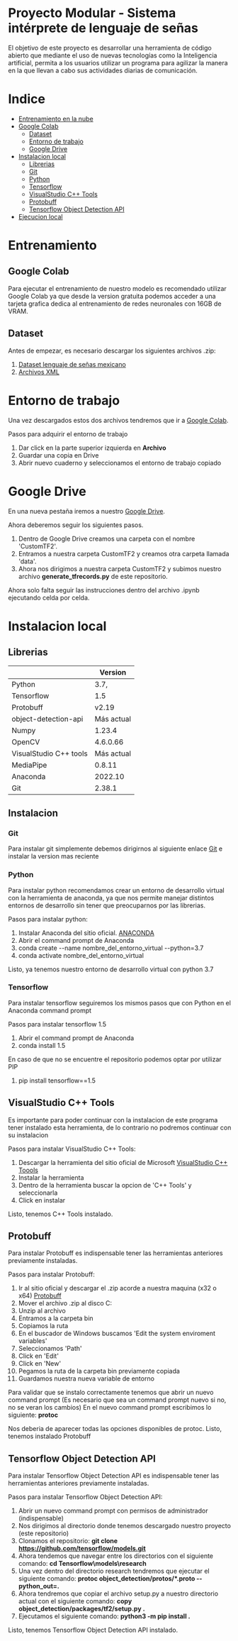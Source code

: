 # Proyecto Modular - Sistema intérprete de lenguaje de señas

El objetivo de este proyecto es desarrollar una herramienta de código abierto que mediante el uso de nuevas tecnologías como la Inteligencia artificial, permita a los usuarios utilizar un programa para agilizar la manera en la que llevan a cabo sus actividades diarias de comunicación.

# Indice
- [Entrenamiento en la nube](#Entrenamiento)
- [Google Colab](#Google-Colab)
  - [Dataset](#Dataset)
  - [Entorno de trabajo](#Entorno-de-trabajo)
  - [Google Drive](#Google-Drive) 
- [Instalacion local](#Instalacion-local)
  - [Librerias](#Librerias)
  - [Git](#Git)
  - [Python](#Python)
  - [Tensorflow](#Tensorflow)
  - [VisualStudio C++ Tools](#VisualStudio-C++-Tools)
  - [Protobuff](#Protobuff)
  - [Tensorflow Object Detection API](#Tensorflow-Object-Detection-API)
- [Ejecucion local](#Ejecucion-local)

# Entrenamiento  
## Google Colab
Para ejecutar el entrenamiento de nuestro modelo es recomendado utilizar Google Colab ya que desde la version gratuita podemos acceder
a una tarjeta grafica dedica al entrenamiento de redes neuronales con 16GB de VRAM.

## Dataset
Antes de empezar, es necesario descargar los siguientes archivos .zip:
1. [Dataset lenguaje de señas mexicano](https://drive.google.com/uc?id=1ZRKbzhIk85v6nUxug7WGBUL7rYx0Msjq&export=download)
2. [Archivos XML](https://drive.google.com/uc?id=1IZPkUvhPvGq-UMm6EFFmE_PJizVudY-i&export=download)

# Entorno de trabajo
Una vez descargados estos dos archivos tendremos que ir  a [Google Colab](https://colab.research.google.com/drive/19xdormrymTMot10tBfPwxvyL9i8AG0SO#scrollTo=UOkIUG0T_29I).

Pasos para adquirir el entorno de trabajo
1. Dar click en la parte superior izquierda en **Archivo**
2. Guardar una copia en Drive
3. Abrir nuevo cuaderno y seleccionamos el entorno de trabajo copiado

# Google Drive
En una nueva pestaña iremos a nuestro [Google Drive](https://drive.google.com/).

Ahora deberemos seguir los siguientes pasos.
1. Dentro de Google Drive creamos una carpeta con el nombre 'CustomTF2'.
2. Entramos a nuestra carpeta CustomTF2 y creamos otra carpeta llamada 'data'.
3. Ahora nos dirigimos a nuestra carpeta CustomTF2 y subimos nuestro archivo **generate_tfrecords.py** de este repositorio.


Ahora solo falta seguir las instrucciones dentro del archivo .ipynb ejecutando celda por celda.


# Instalacion local

## Librerias

|                          | Version                      | 
|--------------------------|------------------------------|
| Python                   | 3.7,                         |
| Tensorflow               | 1.5                          |
| Protobuff                | v2.19                        |
| object-detection-api     | Más actual                   |
| Numpy                    | 1.23.4                       |
| OpenCV                   | 4.6.0.66                     |
| VisualStudio C++  tools  | Más actual                   |
| MediaPipe                | 0.8.11                       |
| Anaconda                 | 2022.10                      |
| Git                      | 2.38.1                       |

## Instalacion

### Git
Para instalar git simplemente debemos dirigirnos al siguiente enlace [Git](https://git-scm.com/) e instalar la version mas reciente


### Python
Para instalar python recomendamos crear un entorno de desarrollo virtual con la herramienta de anaconda, ya que nos permite manejar distintos entornos de desarrollo 
sin tener que preocuparnos por las librerias.

Pasos para instalar python:
1. Instalar Anaconda del sitio oficial. [ANACONDA](https://www.anaconda.com/)
2. Abrir el command prompt de Anaconda
3. conda create --name nombre_del_entorno_virtual --python=3.7
4. conda activate nombre_del_entorno_virtual

Listo, ya tenemos nuestro entorno de desarrollo virtual con python 3.7

### Tensorflow
Para instalar tensorflow seguiremos los mismos pasos que con Python en el Anaconda command prompt

Pasos para instalar tensorflow 1.5
1. Abrir el command prompt de Anaconda
2. conda install 1.5

En caso de que no se encuentre el repositorio podemos optar por utilizar PIP
1. pip install tensorflow==1.5

## VisualStudio C++ Tools
Es importante para poder continuar con la instalacion de este programa tener instalado esta herramienta, de lo contrario no podremos continuar con su instalacion

Pasos para instalar VisualStudio C++ Tools:
1. Descargar la herramienta del sitio oficial de Microsoft [VisualStudio C++ Toools](https://visualstudio.microsoft.com/es/vs/community/)
2. Instalar la herramienta
3. Dentro de la herramienta buscar la opcion de 'C++ Tools' y seleccionarla
4. Click en instalar

Listo, tenemos C++ Tools instalado.

## Protobuff
Para instalar Protobuff es indispensable tener las herramientas anteriores previamente instaladas.

Pasos para instalar Protobuff:
1. Ir al sitio oficial y descargar el .zip acorde a nuestra maquina (x32 o x64) [Protobuff](https://github.com/protocolbuffers/protobuf/releases)
2. Mover el archivo .zip al disco C:
3. Unzip al archivo
4. Entramos a la carpeta bin
5. Copiamos la ruta
6. En el buscador de Windows buscamos 'Edit the system enviroment variables'
7. Seleccionamos 'Path'
8. Click en 'Edit'
9. Click en 'New'
10. Pegamos la ruta de la carpeta bin previamente copiada
11. Guardamos nuestra nueva variable de entorno

Para validar que se instalo correctamente tenemos que abrir un nuevo command prompt (Es necesario que sea un command prompt nuevo si no, no se veran los cambios)
En el nuevo command prompt escribimos lo siguiente: **protoc**

Nos deberia de aparecer todas las opciones disponibles de protoc.
Listo, tenemos instalado Protobuff

## Tensorflow Object Detection API 
Para instalar Tensorflow Object Detection API es indispensable tener las herramientas anteriores previamente instaladas.

Pasos para instalar Tensorflow Object Detection API:
1. Abrir un nuevo command prompt con permisos de administrador (indispensable)
2. Nos dirigimos al directorio donde tenemos descargado nuestro proyecto (este repositorio)
3. Clonamos el repositorio: **git clone https://github.com/tensorflow/models.git**
4. Ahora tendemos que navegar entre los directorios con el siguiente comando: **cd Tensorflow\models\research**
5. Una vez dentro del directorio research tendremos que ejecutar el siguiente comando: **protoc object_detection/protos/*.proto --python_out=.**
6. Ahora tendremos que copiar el archivo setup.py a nuestro directorio actual con el siguiente comando: **copy object_detection/packages/tf2/setup.py .**
7. Ejecutamos el siguiente comando: **python3 -m pip install .**

Listo, tenemos Tensorflow Object Detection API instalado.

